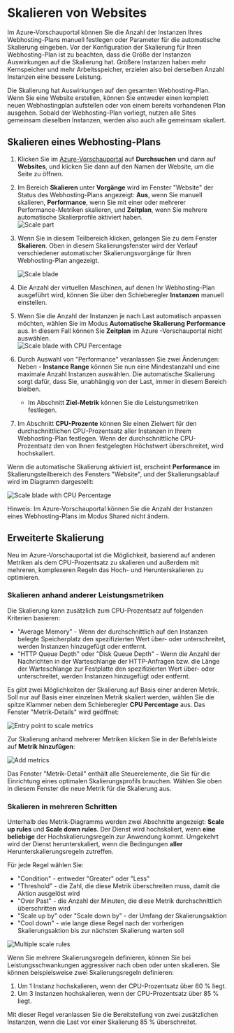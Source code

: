 ﻿<properties 
	pageTitle="Skalieren von Websites" 
	description="Erfahren Sie, wie Sie Ihren Hostingplan in Azure skalieren." 
	authors="stepsic-microsoft-com" 
	manager="kamrani" 
	editor="" 
	services="application-insights" 
	documentationCenter=""/>

<tags 
	ms.service="application-insights" 
	ms.workload="tbd" 
	ms.tgt_pltfrm="ibiza" 
	ms.devlang="na" 
	ms.topic="article" 
	ms.date="2014-11-04" 
	ms.author="stepsic"/>

# Skalieren von Websites

Im Azure-Vorschauportal können Sie die Anzahl der Instanzen Ihres Webhosting-Plans manuell festlegen oder Parameter für die automatische Skalierung eingeben. Vor der Konfiguration der Skalierung für Ihren Webhosting-Plan ist zu beachten, dass die Größe der Instanzen Auswirkungen auf die Skalierung hat. Größere Instanzen haben mehr Kernspeicher und mehr Arbeitsspeicher, erzielen also bei derselben Anzahl Instanzen eine bessere Leistung.

Die Skalierung hat Auswirkungen auf den gesamten Webhosting-Plan. Wenn Sie eine Website erstellen, können Sie entweder einen komplett neuen Webhostingplan aufstellen oder von einem bereits vorhandenen Plan ausgehen. Sobald der Webhosting-Plan vorliegt, nutzen alle Sites gemeinsam dieselben Instanzen, werden also auch alle gemeinsam skaliert.

## Skalieren eines Webhosting-Plans

1. Klicken Sie im [Azure-Vorschauportal](https://portal.azure.com/) auf **Durchsuchen** und dann auf **Websites**, und klicken Sie dann auf den Namen der Website, um die Seite zu öffnen.
2. Im Bereich **Skalieren** unter **Vorgänge** wird im Fenster "Website" der Status des Webhosting-Plans angezeigt: **Aus**, wenn Sie manuell skalieren, **Performance**, wenn Sie mit einer oder mehrerer Performance-Metriken skalieren, und **Zeitplan**, wenn Sie mehrere automatische Skalierprofile aktiviert haben.  
    ![Scale part](./media/insights-how-to-scale/Insights_ScalePartOff.png)
3. Wenn Sie in diesem Teilbereich klicken, gelangen Sie zu dem Fenster **Skalieren**.   Oben in diesem Skalierungsfenster wird der Verlauf verschiedener automatischer Skalierungsvorgänge für Ihren Webhosting-Plan angezeigt.

    ![Scale blade](./media/insights-how-to-scale/Insights_ScaleBladeDayZero.png)
4. Die Anzahl der virtuellen Maschinen, auf denen Ihr Webhosting-Plan ausgeführt wird, können Sie über den Schieberegler **Instanzen** manuell einstellen.
5. Wenn Sie die Anzahl der Instanzen je nach Last automatisch anpassen möchten, wählen Sie im Modus **Automatische Skalierung** **Performance** aus. In diesem Fall können Sie **Zeitplan** im Azure -Vorschauportal nicht auswählen.  
    ![Scale blade with CPU Percentage](./media/insights-how-to-scale/Insights_ScaleBladeCPU.png) 
6. Durch Auswahl von "Performance" veranlassen Sie zwei Änderungen:
Neben     - **Instance Range** können Sie nun eine Mindestanzahl und eine maximale Anzahl Instanzen auswählen. Die automatische Skalierung sorgt dafür, dass Sie, unabhängig von der Last, immer in diesem Bereich bleiben.
    - Im Abschnitt **Ziel-Metrik** können Sie die Leistungsmetriken festlegen.
7. Im Abschnitt **CPU-Prozente** können Sie einen Zielwert für den durchschnittlichen CPU-Prozentsatz aller Instanzen in Ihrem Webhosting-Plan festlegen. Wenn der durchschnittliche CPU-Prozentsatz den von Ihnen festgelegten Höchstwert überschreitet, wird hochskaliert.

Wenn die automatische Skalierung aktiviert ist, erscheint **Performance** im Skalierungsteilbereich des Fensters "Website", und der Skalierungsablauf wird im Diagramm dargestellt:

![Scale blade with CPU Percentage](./media/insights-how-to-scale/Insights_ScalePartBladeOn.png) 

Hinweis: Im Azure-Vorschauportal können Sie die Anzahl der Instanzen eines Webhosting-Plans im Modus Shared nicht ändern.

## Erweiterte Skalierung

Neu im Azure-Vorschauportal ist die Möglichkeit, basierend auf anderen Metriken als dem CPU-Prozentsatz zu skalieren und außerdem mit mehreren, komplexeren Regeln das Hoch- und Herunterskalieren zu optimieren.

### Skalieren anhand anderer Leistungsmetriken
Die Skalierung kann zusätzlich zum CPU-Prozentsatz auf folgenden Kriterien basieren:

- "Average Memory" - Wenn der durchschnittlich auf den Instanzen belegte Speicherplatz den spezifizierten Wert über- oder unterschreitet, werden Instanzen hinzugefügt oder entfernt.
- "HTTP Queue Depth" oder "Disk Queue Depth" - Wenn die Anzahl der Nachrichten in der Warteschlange der HTTP-Anfragen bzw. die Länge der Warteschlange zur Festplatte den spezifizierten Wert über- oder unterschreitet, werden Instanzen hinzugefügt oder entfernt.

Es gibt zwei Möglichkeiten der Skalierung auf Basis einer anderen Metrik. Soll nur auf Basis einer einzelnen Metrik skaliert werden, wählen Sie die spitze Klammer neben dem Schieberegler **CPU Percentage** aus. Das Fenster "Metrik-Details" wird geöffnet:

![Entry point to scale metrics](./media/insights-how-to-scale/Insights_ScaleMetricChevron.png)

Zur Skalierung anhand mehrerer Metriken klicken Sie in der Befehlsleiste auf **Metrik hinzufügen**:

![Add metrics](./media/insights-how-to-scale/Insights_AddMetric.png)

Das Fenster "Metrik-Detail" enthält alle Steuerelemente, die Sie für die Einrichtung eines optimalen Skalierungsprofils brauchen. Wählen Sie oben in diesem Fenster die neue Metrik für die Skalierung aus.

### Skalieren in mehreren Schritten

Unterhalb des Metrik-Diagramms werden zwei Abschnitte angezeigt: **Scale up rules** und **Scale down rules**. Der Dienst wird hochskaliert, wenn **eine beliebige** der Hochskalierungsregeln zur Anwendung kommt. Umgekehrt wird der Dienst herunterskaliert, wenn die Bedingungen **aller** Herunterskalierungsregeln zutreffen.

Für jede Regel wählen Sie:

- "Condition" - entweder "Greater" oder "Less"
- "Threshold" - die Zahl, die diese Metrik überschreiten muss, damit die Aktion ausgelöst wird
- "Over Past" - die Anzahl der Minuten, die diese Metrik durchschnittlich überschritten wird
- "Scale up by" oder "Scale down by" - der Umfang der Skalierungsaktion
- "Cool down" - wie lange diese Regel nach der vorherigen Skalierungsaktion bis zur nächsten Skalierung warten soll

![Multiple scale rules](./media/insights-how-to-scale/Insights_MultipleScaleRules.png)

Wenn Sie mehrere Skalierungsregeln definieren, können Sie bei Leistungsschwankungen aggressiver nach oben oder unten skalieren. Sie können beispielsweise zwei Skalierungsregeln definieren:

1. Um 1 Instanz hochskalieren, wenn der CPU-Prozentsatz über 60 % liegt.
2. Um 3 Instanzen hochskalieren, wenn der CPU-Prozentsatz über 85 % liegt.

Mit dieser Regel veranlassen Sie die Bereitstellung von zwei zusätzlichen Instanzen, wenn die Last vor einer Skalierung 85 % überschreitet. 

<!--HONumber=46--> 
